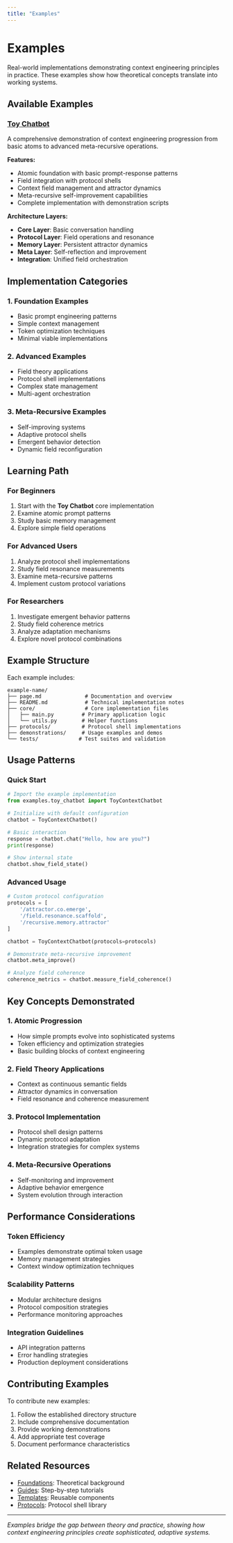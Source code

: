 ```yaml
---
title: "Examples"
---
```


# Examples

Real-world implementations demonstrating context engineering principles in practice. These examples show how theoretical concepts translate into working systems.

## Available Examples

### [Toy Chatbot](/docs/examples/toy-chatbot)

A comprehensive demonstration of context engineering progression from basic atoms to advanced meta-recursive operations.

**Features:**
- Atomic foundation with basic prompt-response patterns
- Field integration with protocol shells
- Context field management and attractor dynamics
- Meta-recursive self-improvement capabilities
- Complete implementation with demonstration scripts

**Architecture Layers:**
- **Core Layer**: Basic conversation handling
- **Protocol Layer**: Field operations and resonance
- **Memory Layer**: Persistent attractor dynamics  
- **Meta Layer**: Self-reflection and improvement
- **Integration**: Unified field orchestration

## Implementation Categories

### 1. **Foundation Examples**
- Basic prompt engineering patterns
- Simple context management
- Token optimization techniques
- Minimal viable implementations

### 2. **Advanced Examples**
- Field theory applications
- Protocol shell implementations
- Complex state management
- Multi-agent orchestration

### 3. **Meta-Recursive Examples**
- Self-improving systems
- Adaptive protocol shells
- Emergent behavior detection
- Dynamic field reconfiguration

## Learning Path

### For Beginners
1. Start with the **Toy Chatbot** core implementation
2. Examine atomic prompt patterns
3. Study basic memory management
4. Explore simple field operations

### For Advanced Users
1. Analyze protocol shell implementations
2. Study field resonance measurements
3. Examine meta-recursive patterns
4. Implement custom protocol variations

### For Researchers
1. Investigate emergent behavior patterns
2. Study field coherence metrics
3. Analyze adaptation mechanisms
4. Explore novel protocol combinations

## Example Structure

Each example includes:

```
example-name/
├── page.md              # Documentation and overview
├── README.md            # Technical implementation notes
├── core/                # Core implementation files
│   ├── main.py         # Primary application logic
│   └── utils.py        # Helper functions
├── protocols/          # Protocol shell implementations
├── demonstrations/     # Usage examples and demos
└── tests/             # Test suites and validation
```

## Usage Patterns

### Quick Start
```python
# Import the example implementation
from examples.toy_chatbot import ToyContextChatbot

# Initialize with default configuration
chatbot = ToyContextChatbot()

# Basic interaction
response = chatbot.chat("Hello, how are you?")
print(response)

# Show internal state
chatbot.show_field_state()
```

### Advanced Usage
```python
# Custom protocol configuration
protocols = [
    '/attractor.co.emerge',
    '/field.resonance.scaffold',
    '/recursive.memory.attractor'
]

chatbot = ToyContextChatbot(protocols=protocols)

# Demonstrate meta-recursive improvement
chatbot.meta_improve()

# Analyze field coherence
coherence_metrics = chatbot.measure_field_coherence()
```

## Key Concepts Demonstrated

### 1. **Atomic Progression**
- How simple prompts evolve into sophisticated systems
- Token efficiency and optimization strategies
- Basic building blocks of context engineering

### 2. **Field Theory Applications**
- Context as continuous semantic fields
- Attractor dynamics in conversation
- Field resonance and coherence measurement

### 3. **Protocol Implementation**
- Protocol shell design patterns
- Dynamic protocol adaptation
- Integration strategies for complex systems

### 4. **Meta-Recursive Operations**
- Self-monitoring and improvement
- Adaptive behavior emergence
- System evolution through interaction

## Performance Considerations

### Token Efficiency
- Examples demonstrate optimal token usage
- Memory management strategies
- Context window optimization techniques

### Scalability Patterns
- Modular architecture designs
- Protocol composition strategies
- Performance monitoring approaches

### Integration Guidelines
- API integration patterns
- Error handling strategies
- Production deployment considerations

## Contributing Examples

To contribute new examples:

1. Follow the established directory structure
2. Include comprehensive documentation
3. Provide working demonstrations
4. Add appropriate test coverage
5. Document performance characteristics

## Related Resources

- [Foundations](/docs/foundations): Theoretical background
- [Guides](/docs/guides): Step-by-step tutorials
- [Templates](/docs/templates): Reusable components
- [Protocols](/docs/protocols): Protocol shell library

---

*Examples bridge the gap between theory and practice, showing how context engineering principles create sophisticated, adaptive systems.*